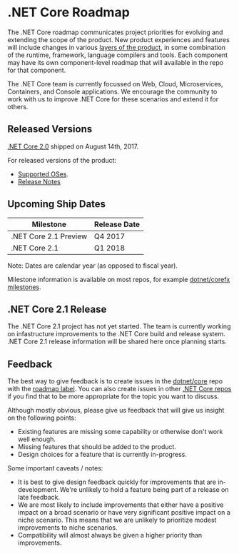 # .NET Core Roadmap

The .NET Core roadmap communicates project priorities for evolving and extending the scope of the product. New product experiences and features will include changes in various [layers of the product](Documentation/core-repos.md), in some combination of the runtime, framework, language compilers and tools. Each component may have its own component-level roadmap that will available in the repo for that component.

The .NET Core team is currently focussed on Web, Cloud, Microservices, Containers, and Console applications. We encourage the community to work with us to improve .NET Core for these scenarios and extend it for others.

## Released Versions

[.NET Core 2.0](https://github.com/dotnet/core/issues/812) shipped on August 14th, 2017.

For released versions of the product:

* [Supported OSes](os-lifecycle-policy.md).
* [Release Notes](release-notes/README.md)

## Upcoming Ship Dates

| Milestone                 | Release Date |
|---------------------------|--------------|
| .NET Core 2.1 Preview | Q4 2017 |
| .NET Core 2.1 | Q1 2018 |

Note: Dates are calendar year (as opposed to fiscal year).

Milestone information is available on most repos, for example [dotnet/corefx milestones](https://github.com/dotnet/corefx/milestones).

## .NET Core 2.1 Release

The .NET Core 2.1 project has not yet started. The team is currently working on infastructure improvements to the .NET Core build and release system. .NET Core 2.1 release information will be shared here once planning starts.

## Feedback

The best way to give feedback is to create issues in the [dotnet/core](https://github.com/dotnet/core) repo with the [roadmap label](https://github.com/dotnet/core/labels/roadmap). You can also create issues in other [.NET Core repos](Documentation/core-repos.md) if you find that to be more appropriate for the topic you want to discuss.

Although mostly obvious, please give us feedback that will give us insight on the following points:

* Existing features are missing some capability or otherwise don't work well enough.
* Missing features that should be added to the product.
* Design choices for a feature that is currently in-progress.

Some important caveats / notes:

* It is best to give design feedback quickly for improvements that are in-development. We're unlikely to hold a feature being part of a release on late feedback.
* We are most likely to include improvements that either have a positive impact on a broad scenario or have very significant positive impact on a niche scenario. This means that we are unlikely to prioritize modest improvements to niche scenarios.
* Compatibility will almost always be given a higher priority than improvements.
